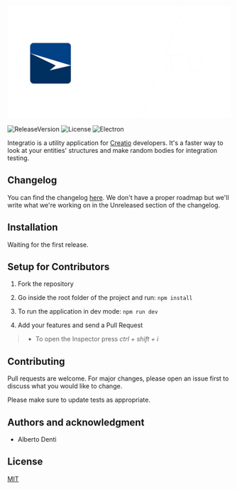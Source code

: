 ![Readme Image](https://github.com/Windyle/Integratio/blob/development/static/readme-image.png?raw=true)

![ReleaseVersion](https://img.shields.io/github/release/Windyle/integratio.svg) ![License](https://img.shields.io/badge/License-MIT-blue) ![Electron](https://img.shields.io/badge/Made%20with-Electron-blue?logo=Electron&logoColor=white)

Integratio is a utility application for [Creatio](https://www.creatio.com/it) developers.
It's a faster way to look at your entities' structures and make random bodies for integration testing.

## Changelog

You can find the changelog [here](https://github.com/Windyle/Integratio/blob/main/CHANGELOG.md).
We don't have a proper roadmap but we'll write what we're working on in the Unreleased section of the changelog.

## Installation

Waiting for the first release.

## Setup for Contributors

1. Fork the repository

2. Go inside the root folder of the project and run: `npm install`

3. To run the application in dev mode: `npm run dev`

4. Add your features and send a Pull Request

> - To open the Inspector press _ctrl + shift + i_

## Contributing

Pull requests are welcome. For major changes, please open an issue first to discuss what you would like to change.

Please make sure to update tests as appropriate.

## Authors and acknowledgment

- Alberto Denti

## License

[MIT](https://choosealicense.com/licenses/mit/)
